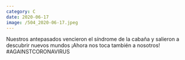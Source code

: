 ```yaml
--- 
category: C 
date: 2020-06-17 
image: /504_2020-06-17.jpeg 
--- 
```


Nuestros antepasados vencieron el síndrome de la cabaña y salieron a descubrir nuevos mundos ¡Ahora nos toca también a nosotros! #AGAINSTCORONAVIRUS